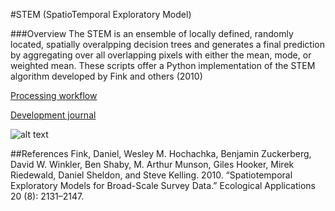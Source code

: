 #STEM (SpatioTemporal Exploratory Model)

###Overview
The STEM is an ensemble of locally defined, randomly located, spatially overalpping decision trees and generates a final prediction by aggregating over all overlapping pixels with either the mean, mode, or weighted mean. These scripts offer a Python implementation of the STEM algorithm developed by Fink and others (2010)

[Processing workflow](https://docs.google.com/document/d/1Weg1KNnGq-rMyaGvv3OvbWbYglNOYVOywyK6w3trtyc/edit?usp=sharing)

[Development journal](https://docs.google.com/document/d/1mIKBglvLHEccVvnEJaqJc5o27pPZJT4YOX8K8CMrHbI/edit?usp=sharing)

![alt text](https://github.com/smHooper/stem/blob/master/misc/sets_medium.jpeg "STEM illustration")

##References
Fink, Daniel, Wesley M. Hochachka, Benjamin Zuckerberg, David W. Winkler, Ben Shaby, M. Arthur Munson, Giles Hooker, Mirek Riedewald, Daniel Sheldon, and Steve Kelling. 2010. “Spatiotemporal Exploratory Models for Broad-Scale Survey Data.” Ecological Applications 20 (8): 2131–2147.
